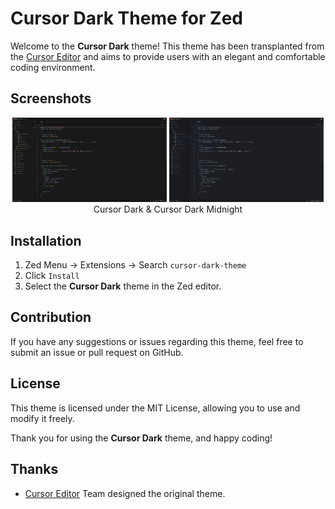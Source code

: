 # Cursor Dark Theme for Zed

Welcome to the **Cursor Dark** theme! This theme has been transplanted from the [Cursor Editor](https://cursor.com) and aims to provide users with an elegant and comfortable coding environment.

## Screenshots

<div align="center">
  <img width="49%" src="./img/cursor-dark.png"  alt="Cursor Dark"/>
  <img width="49%" src="./img/cursor-dark-midnight.png" alt="Cursor Dark Midnight" />
</div>
<div align="center">Cursor Dark & Cursor Dark Midnight</div>


## Installation

1. Zed Menu -> Extensions -> Search `cursor-dark-theme`
2. Click `Install`
3. Select the **Cursor Dark** theme in the Zed editor.

## Contribution

If you have any suggestions or issues regarding this theme, feel free to submit an issue or pull request on GitHub.

## License

This theme is licensed under the MIT License, allowing you to use and modify it freely.

Thank you for using the **Cursor Dark** theme, and happy coding!

## Thanks

- [Cursor Editor](https://cursor.com) Team designed the original theme.
